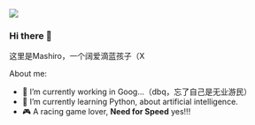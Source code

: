 ![][1]

### Hi there 👋
这里是Mashiro，一个阔爱滴蓝孩子（X

About me:

- 🔭 I’m currently working in Goog...（dbq，忘了自己是无业游民）
- 🌱 I’m currently learning Python, about artificial intelligence.
- 🎮 A racing game lover, **Need for Speed** yes!!!

[1]:https://github.com/guohoo/guohoo/blob/main/img/72619839_p1.jpg

